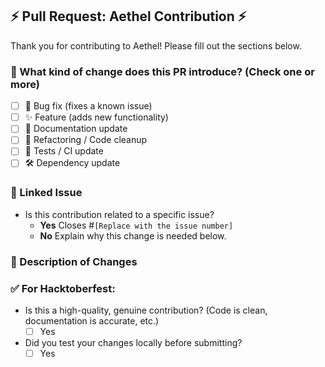 ## ⚡ Pull Request: Aethel Contribution ⚡

Thank you for contributing to Aethel! Please fill out the sections below.

### 🎯 What kind of change does this PR introduce? (Check one or more)

- [ ] 🐛 Bug fix (fixes a known issue)
- [ ] ✨ Feature (adds new functionality)
- [ ] 📝 Documentation update
- [ ] 🧹 Refactoring / Code cleanup
- [ ] 🧪 Tests / CI update
- [ ] 🛠️ Dependency update

### 🔗 Linked Issue

- Is this contribution related to a specific issue?
  - **Yes** Closes #`[Replace with the issue number]`
  - **No** Explain why this change is needed below.

### 📝 Description of Changes

<!-- Your detailed description here -->

### ✅ For Hacktoberfest:

- Is this a high-quality, genuine contribution? (Code is clean, documentation is accurate, etc.)
  - [ ] Yes
- Did you test your changes locally before submitting?
  - [ ] Yes
